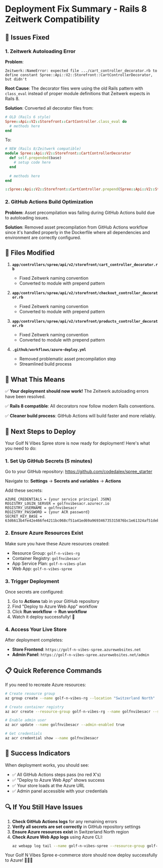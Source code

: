 # Deployment Fix Summary - Rails 8 Zeitwerk Compatibility

## 🔧 Issues Fixed

### 1. Zeitwerk Autoloading Error
**Problem**: 
```
Zeitwerk::NameError: expected file .../cart_controller_decorator.rb to define constant Spree::Api::V2::Storefront::CartControllerDecorator, but didn't
```

**Root Cause**: The decorator files were using the old Rails pattern with `class_eval` instead of proper module definitions that Zeitwerk expects in Rails 8.

**Solution**: Converted all decorator files from:
```ruby
# OLD (Rails 6 style)
Spree::Api::V2::Storefront::CartController.class_eval do
  # methods here
end
```

To:
```ruby
# NEW (Rails 8/Zeitwerk compatible)
module Spree::Api::V2::Storefront::CartControllerDecorator
  def self.prepended(base)
    # setup code here
  end
  
  # methods here
end

::Spree::Api::V2::Storefront::CartController.prepend(Spree::Api::V2::Storefront::CartControllerDecorator)
```

### 2. GitHub Actions Build Optimization
**Problem**: Asset precompilation was failing during GitHub Actions build due to autoloading issues.

**Solution**: Removed asset precompilation from GitHub Actions workflow since it's handled properly in the Dockerfile where all dependencies and environment are correctly configured.

## 📁 Files Modified

1. **`app/controllers/spree/api/v2/storefront/cart_controller_decorator.rb`**
   - Fixed Zeitwerk naming convention
   - Converted to module with prepend pattern

2. **`app/controllers/spree/api/v2/storefront/checkout_controller_decorator.rb`**
   - Fixed Zeitwerk naming convention  
   - Converted to module with prepend pattern

3. **`app/controllers/spree/api/v2/storefront/products_controller_decorator.rb`**
   - Fixed Zeitwerk naming convention
   - Converted to module with prepend pattern

4. **`.github/workflows/azure-deploy.yml`**
   - Removed problematic asset precompilation step
   - Streamlined build process

## 🚀 What This Means

✅ **Your deployment should now work!** The Zeitwerk autoloading errors have been resolved.

✅ **Rails 8 compatible**: All decorators now follow modern Rails conventions.

✅ **Cleaner build process**: GitHub Actions will build faster and more reliably.

## 🎯 Next Steps to Deploy

Your Golf N Vibes Spree store is now ready for deployment! Here's what you need to do:

### 1. Set Up GitHub Secrets (5 minutes)

Go to your GitHub repository: https://github.com/codedalex/spree_starter

Navigate to: **Settings** → **Secrets and variables** → **Actions**

Add these secrets:

```
AZURE_CREDENTIALS = {your service principal JSON}
REGISTRY_LOGIN_SERVER = golfnvibesacr.azurecr.io  
REGISTRY_USERNAME = golfnvibesacr
REGISTRY_PASSWORD = {your ACR password}
SECRET_KEY_BASE = 63d6613b4fe42e466fe4211bc068cf51a41ed69a969346735315876bc1e61324af51deb94dedb5e7fc9ec8414bd36a313a67d707b89c5b96d91347f871137258
```

### 2. Ensure Azure Resources Exist

Make sure you have these Azure resources created:
- Resource Group: `golf-n-vibes-rg` 
- Container Registry: `golfnvibesacr`
- App Service Plan: `golf-n-vibes-plan`
- Web App: `golf-n-vibes-spree`

### 3. Trigger Deployment

Once secrets are configured:
1. Go to **Actions** tab in your GitHub repository
2. Find "Deploy to Azure Web App" workflow  
3. Click **Run workflow** → **Run workflow**
4. Watch it deploy successfully! 🎉

### 4. Access Your Live Store

After deployment completes:
- **Store Frontend**: `https://golf-n-vibes-spree.azurewebsites.net`
- **Admin Panel**: `https://golf-n-vibes-spree.azurewebsites.net/admin`

## 📋 Quick Reference Commands

If you need to recreate Azure resources:

```bash
# Create resource group
az group create --name golf-n-vibes-rg --location "Switzerland North"

# Create container registry  
az acr create --resource-group golf-n-vibes-rg --name golfnvibesacr --sku Basic

# Enable admin user
az acr update --name golfnvibesacr --admin-enabled true

# Get credentials
az acr credential show --name golfnvibesacr
```

## 🎉 Success Indicators

When deployment works, you should see:
- ✅ All GitHub Actions steps pass (no red X's)
- ✅ "Deploy to Azure Web App" shows success
- ✅ Your store loads at the Azure URL
- ✅ Admin panel accessible with your credentials

## 🔍 If You Still Have Issues

1. **Check GitHub Actions logs** for any remaining errors
2. **Verify all secrets are set correctly** in GitHub repository settings
3. **Ensure Azure resources exist** in Switzerland North region
4. **Check Azure Web App logs** using Azure CLI: 
   ```bash
   az webapp log tail --name golf-n-vibes-spree --resource-group golf-n-vibes-rg
   ```

Your Golf N Vibes Spree e-commerce store should now deploy successfully to Azure! 🏌️‍♂️⛳
